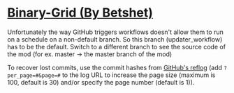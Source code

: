 # [Binary-Grid (By Betshet)](https://github.com/Betshet/Binary-Grid)

Unfortunately the way GitHub triggers workflows doesn't allow them to run on a schedule on a non-default branch. So this branch (updater_workflow) has to be the default. Switch to a different branch to see the source code of the mod (for ex. master -> the master branch of the mod)

To recover lost commits, use the commit hashes from [GitHub's reflog](https://api.github.com/repos/KtaneModules/Binary-Grid-Betshet/events) (add `?per_page=#&page=#` to the log URL to increase the page size (maximum is 100, default is 30) and/or specify the page number (default is 1)).
